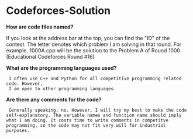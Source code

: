 # Codeforces-Solution

**How are code files named?**

If you look at the address bar at the top, you can find the "ID" of the contest. The letter denotes which problem I am 
solving in that round. For example, 1000A.cpp will be the solution to the Problem A of Round 1000 (Educational Codeforces Round #16)

**What are the programming languages used?**

     I often use C++ and Python for all competitive programming related code. However,
     I am open to other programming languages.
     
**Are there any comments for the code?**

     Generally speaking, no. However, I will try my best to make the code self-explanatory. The variable names and function name should imply what I am doing. It costs time to write comments in competitve programming, so the code may not fit very will for industrial purposes.
     
